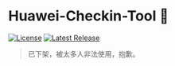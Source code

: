 
# Huawei-Checkin-Tool 🚀  




[![License](https://img.shields.io/badge/license-MIT-blue.svg)](LICENSE)
[![Latest Release](https://img.shields.io/github/v/release/SolicitousMonkey/huawei-onboard-helper)](../../releases)

> 已下架，被太多人非法使用，抱歉。

